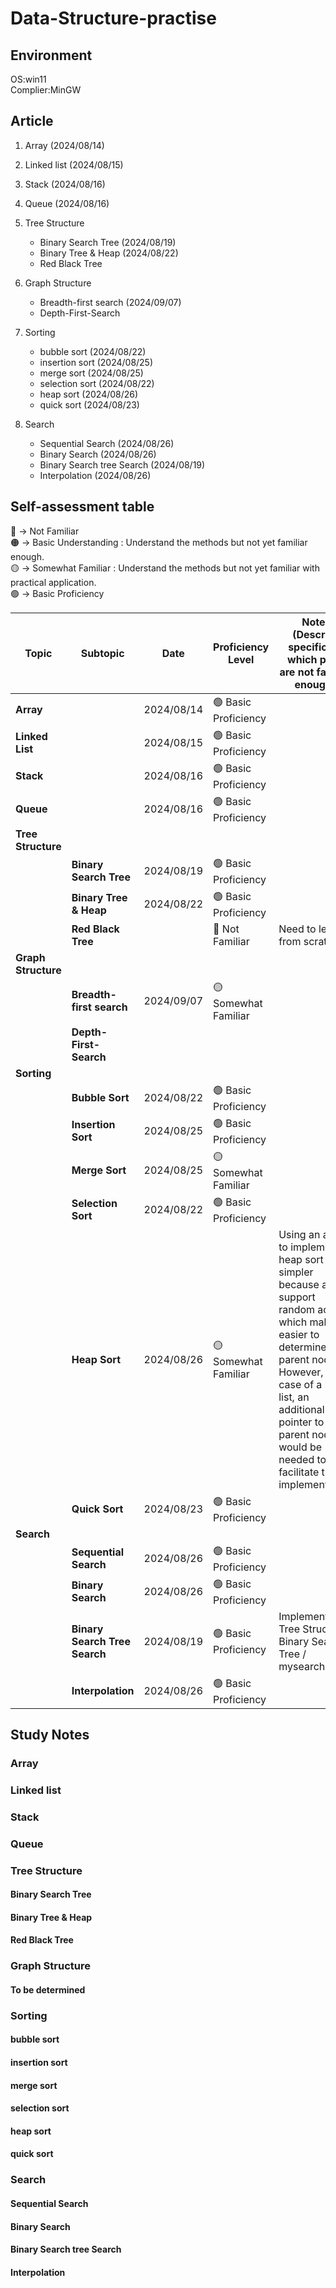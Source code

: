 # Data-Structure-practise
## Environment
OS:win11  
Complier:MinGW  


## Article 
1. Array (2024/08/14) 
2. Linked list (2024/08/15) 
3. Stack (2024/08/16) 
4. Queue (2024/08/16) 
5. Tree Structure  
    * Binary Search Tree  (2024/08/19) 
    * Binary Tree & Heap  (2024/08/22) 
    * Red Black Tree 
6. Graph Structure 
    * Breadth-first search (2024/09/07)
    * Depth-First-Search
7. Sorting
    * bubble sort (2024/08/22) 
    * insertion sort (2024/08/25) 
    * merge sort  (2024/08/25)
    * selection sort (2024/08/22) 
    * heap sort  (2024/08/26)
    * quick sort (2024/08/23) 

8. Search
    * Sequential Search (2024/08/26)
    * Binary Search (2024/08/26)
    * Binary Search tree Search (2024/08/19)
    * Interpolation (2024/08/26)


##  Self-assessment table 

🔴 -> Not Familiar      
🟠 -> Basic Understanding :  Understand the methods but not yet familiar enough.  
🟡 -> Somewhat Familiar   :  Understand the methods but not yet familiar with practical application.    
🟢 -> Basic Proficiency   




| Topic              | Subtopic                        | Date         | Proficiency Level       | Notes  (Describe specifically which parts are not familiar enough )                                 |
|--------------------|---------------------------------|--------------| -----------------------|------------------------------------------|
| **Array**          |                                 | 2024/08/14   | 🟢 Basic Proficiency   |                                          |
| **Linked List**    |                                 | 2024/08/15   | 🟢 Basic Proficiency   |                                          |
| **Stack**          |                                 | 2024/08/16   | 🟢 Basic Proficiency   |                                          |
| **Queue**          |                                 | 2024/08/16   | 🟢 Basic Proficiency   |                                          |
| **Tree Structure** |                                 |              |                         |                                          |
|                    | **Binary Search Tree**          | 2024/08/19   | 🟢 Basic Proficiency   |                                          |
|                    | **Binary Tree & Heap**          | 2024/08/22   | 🟢 Basic Proficiency   |                                          |
|                    | **Red Black Tree**              |              | 🔴 Not Familiar        | Need to learn from scratch               |
| **Graph Structure**|                                 |              |                         |                                          |
|                    | **Breadth-first search**        | 2024/09/07   | 🟡 Somewhat Familiar   |                                          |
|                    | **Depth-First-Search**          |              |                         |                                           |
| **Sorting**        |                                 |              |                         |                                          |
|                    | **Bubble Sort**                 | 2024/08/22   | 🟢 Basic Proficiency   |                                          |
|                    | **Insertion Sort**              | 2024/08/25   | 🟢 Basic Proficiency   |                                           |
|                    | **Merge Sort**                  | 2024/08/25   | 🟡 Somewhat Familiar   |                       |
|                    | **Selection Sort**              | 2024/08/22   | 🟢 Basic Proficiency   |                                          |
|                    | **Heap Sort**                   | 2024/08/26   | 🟡 Somewhat Familiar   |Using an array to implement heap sort is simpler because arrays support random access, which makes it easier to determine parent nodes. However, in the case of a linked list, an additional pointer to the parent node would be needed to facilitate the implementation.|
|                    | **Quick Sort**                  | 2024/08/23   |🟢 Basic Proficiency   |                                          |
| **Search**         |                                 |              |                       |                                         |
|                    | **Sequential Search**           | 2024/08/26   |🟢 Basic Proficiency   |                                         |
|                    | **Binary Search**               | 2024/08/26   |🟢 Basic Proficiency   |                                         |
|                    | **Binary Search Tree Search**   | 2024/08/19   |🟢 Basic Proficiency   |Implemented in Tree Structure / Binary Search Tree / mysearch.c               |
|                    | **Interpolation**               | 2024/08/26   |🟢 Basic Proficiency   |                                         |








## Study Notes

### Array 

### Linked list 
### Stack 
### Queue  

### Tree Structure  
#### Binary Search Tree  
#### Binary Tree & Heap  
#### Red Black Tree 

### Graph Structure 
#### To be determined

### Sorting
#### bubble sort 
#### insertion sort 
#### merge sort  
#### selection sort 
#### heap sort  
#### quick sort 

### Search
#### Sequential Search 
#### Binary Search 
#### Binary Search tree Search 
#### Interpolation 